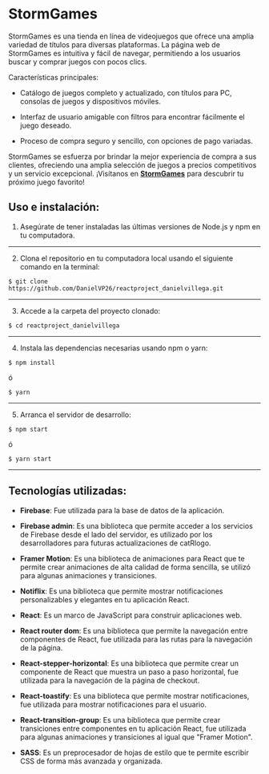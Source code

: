 # **StormGames**

StormGames es una tienda en línea de videojuegos que ofrece una amplia variedad de títulos para diversas plataformas. La página web de StormGames es intuitiva y fácil de navegar, permitiendo a los usuarios buscar y comprar juegos con pocos clics.

Características principales:

- Catálogo de juegos completo y actualizado, con títulos para PC, consolas de juegos y dispositivos móviles.

- Interfaz de usuario amigable con filtros para encontrar fácilmente el juego deseado.

- Proceso de compra seguro y sencillo, con opciones de pago variadas.

StormGames se esfuerza por brindar la mejor experiencia de compra a sus clientes, ofreciendo una amplia selección de juegos a precios competitivos y un servicio excepcional. ¡Visítanos en [**StormGames**](https://reactproject-danielvillega.vercel.app/) para descubrir tu próximo juego favorito!

## **Uso e instalación:**

1. Asegúrate de tener instaladas las últimas versiones de Node.js y npm en tu computadora.

---

2. Clona el repositorio en tu computadora local usando el siguiente comando en la terminal:

```
$ git clone https://github.com/DanielVP26/reactproject_danielvillega.git
```

---

3. Accede a la carpeta del proyecto clonado:

```
$ cd reactproject_danielvillega
```

---

4. Instala las dependencias necesarias usando npm o yarn:

```
$ npm install
```

ó

```
$ yarn
```

---

5. Arranca el servidor de desarrollo:

```
$ npm start
```

ó

```
$ yarn start
```

---

## **Tecnologías utilizadas:**

- **Firebase**: Fue utilizada para la base de datos de la aplicación.

- **Firebase admin**: Es una biblioteca que permite acceder a los servicios de Firebase desde el lado del servidor, es utilizado por los desarrolladores para futuras actualizaciones de catRlogo.

- **Framer Motion**: Es una biblioteca de animaciones para React que te permite crear animaciones de alta calidad de forma sencilla, se utilizó para algunas animaciones y transiciones.

- **Notiflix**: Es una biblioteca que permite mostrar notificaciones personalizables y elegantes en tu aplicación React.

- **React**: Es un marco de JavaScript para construir aplicaciones web.

- **React router dom**: Es una biblioteca que permite la navegación entre componentes de React, fue utilizada para las rutas para la navegación de la página.

- **React-stepper-horizontal**: Es una biblioteca que permite crear un componente de React que muestra un paso a paso horizontal, fue utilizada para la navegación de la página de checkout.

- **React-toastify**: Es una biblioteca que permite mostrar notificaciones, fue utilizada para mostrar notificaciones para el usuario.

- **React-transition-group**: Es una biblioteca que permite crear transiciones entre componentes en tu aplicación React, fue utilizada para algunas animaciones y transiciones al igual que "Framer Motion".

- **SASS**: Es un preprocesador de hojas de estilo que te permite escribir CSS de forma más avanzada y organizada.

